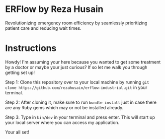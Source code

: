 # ERFlow by Reza Husain
Revolutionizing emergency room efficiency by seamlessly prioritizing patient care and reducing wait times.

# Instructions
Howdy! I'm assuming your here because you wanted to get some treatment by a doctor or maybe your just curious? If so let me walk you through getting set up!

Step 1: Clone this repository over to your local machine by running ```git clone https://github.com/rezahusain/erflow-industrial.git``` in your terminal.

Step 2: After cloning it, make sure to run ```bundle install``` just in case there are any Ruby gems which may or not be installed already.

Step 3. Type in ```bin/dev``` in your terminal and press enter. This will start up your local server where you can access my application.

Your all set! 



